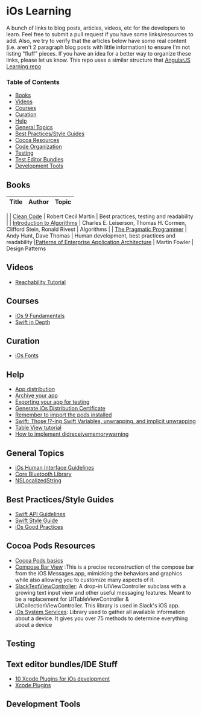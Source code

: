 iOs Learning
==================

A bunch of links to blog posts, articles, videos, etc for the developers to learn. Feel free to submit a pull request if you have some links/resources to add. Also, we try to verify that the articles below have some real content (i.e. aren't 2 paragraph blog posts with little information) to ensure I'm not listing "fluff" pieces. If you have an idea for a better way to organize these links, please let us know. This repo uses a similar structure that [AngularJS Learning repo](https://github.com/jmcunningham/AngularJS-Learning#lessons-learned)

### Table of Contents
- [Books](#books)
- [Videos](#videos)
- [Courses](#courses)
- [Curation](#curation)
- [Help](#help)
- [General Topics](#general-topics)
- [Best Practices/Style Guides](#best-practicesstyle-guides)
- [Cocoa Resources](#lessons-learned)
- [Code Organization](#code-organization)
- [Testing](#testing)
- [Test Editor Bundles](#text-editor-bundleside-stuff)
- [Development Tools](#development-tools)

## Books
| Title                                                                                                                                                   |                  Author                  | Topic |
|---------------------------------------------------------------------------------------------------------------------------------------------------------|:----------------------------------------:|:-----------:|
|
| [Clean Code](http://www.amazon.com/Clean-Code-Handbook-Software-Craftsmanship/dp/0132350882)                                                                                           | Robert Cecil Martin             | Best practices, testing and readability |
| [Introduction to Algorithms](http://www.amazon.com/Introduction-Algorithms-Edition-Thomas-Cormen/dp/0262033844)                                                                                           | Charles E. Leiserson, Thomas H. Cormen, Clifford Stein, Ronald Rivest            | Algorithms |
| [The Pragmatic Programmer](http://www.goodreads.com/book/show/4099.The_Pragmatic_Programmer)                                                                                           | Andy Hunt, Dave Thomas          | Human development, best practices and readability
|[Patterns of Enterprise Application Architecture](http://www.amazon.com/Patterns-Enterprise-Application-Architecture-Martin-ebook/dp/B000OZ0NAI) | Martin Fowler | Design Patterns

## Videos

 - [Reachability Tutorial](https://www.youtube.com/watch?v=BlBhHgoW9wM)

## Courses

 - [iOs 9 Fundamentals](https://app.pluralsight.com/library/courses/ios-9-fundamentals/table-of-contents)
 - [Swift in Depth](https://app.pluralsight.com/library/courses/swift-in-depth)

## Curation
 - [iOs Fonts](http://iosfonts.com/)

## Help

 - [App distribution](https://developer.apple.com/library/mac/documentation/IDEs/Conceptual/AppDistributionGuide/LaunchingYourApponDevices/LaunchingYourApponDevices.html)
 - [Archive your app](https://developer.apple.com/library/ios/recipes/xcode_help-scheme_editor/Articles/SchemeArchive.html)
 - [Exporting your app for testing](https://developer.apple.com/library/ios/documentation/IDEs/Conceptual/AppDistributionGuide/TestingYouriOSApp/TestingYouriOSApp.html)
 - [Generate iOs Distribution Certificate](https://mobileroadie.zendesk.com/hc/en-us/articles/200091756-How-to-Locate-Download-Share-Your-iOS-Distribution-Certificate)
 - [Remember to import the pods installed](http://stackoverflow.com/questions/31642385/why-am-i-getting-an-undeclared-type-pubnub-compiler-error-with-swift-cocoa-app)
 - [Swift: Those !?-ing Swift Variables, unwrapping, and implicit unwrapping](http://ericasadun.com/2014/06/13/swift-those-ing-swift-variables-unwrapping-and-implicit-unwrapping/)
 - [Table View tutorial](https://www.weheartswift.com/how-to-make-a-simple-table-view-with-ios-8-and-swift/)
 - [How to implement didreceivememorywarning](http://stackoverflow.com/questions/2430728/how-to-implement-didreceivememorywarning)

## General Topics
 - [iOs Human Interface Guidelines](https://developer.apple.com/library/ios/documentation/UserExperience/Conceptual/MobileHIG/)
 - [Core Bluetooth Library](https://developer.apple.com/library/ios/documentation/NetworkingInternetWeb/Conceptual/CoreBluetooth_concepts/AboutCoreBluetooth/Introduction.html)
 - [NSLocalizedString](http://nshipster.com/nslocalizedstring/)

## Best Practices/Style Guides

 - [Swift API Guidelines](https://swift.org/documentation/api-design-guidelines/)
 - [Swift Style Guide](https://github.com/raywenderlich/swift-style-guide)
 - [iOs Good Practices](https://github.com/futurice/ios-good-practices)

## Cocoa Pods Resources
 - [Cocoa Pods basics](https://guides.cocoapods.org/using/using-cocoapods.html)
 - [Compose Bar View](https://github.com/fphilipe/PHFComposeBarView) :This is a precise reconstruction of the compose bar from the iOS Messages.app, mimicking the behaviors and graphics while also allowing you to customize many aspects of it.
 - [SlackTextViewController](https://github.com/slackhq/SlackTextViewController): A drop-in UIViewController subclass with a growing text input view and other useful messaging features. Meant to be a replacement for UITableViewController & UICollectionViewController. This library is used in Slack's iOS app.
 - [iOs System Services](https://github.com/Shmoopi/iOS-System-Services): Library  used to gather all available information about a device. It gives you over 75 methods to determine everything about a device

## Testing


## Text editor bundles/IDE Stuff

  - [10 Xcode Plugins for iOs development](http://code.tutsplus.com/tutorials/10-xcode-plugins-for-ios-development--cms-21899)
  - [Xcode Plugins](http://nshipster.com/xcode-plugins/)

## Development Tools
